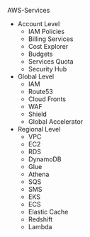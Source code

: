 AWS-Services
- Account Level
  - IAM Policies
  - Billing Services
  - Cost Explorer
  - Budgets
  - Services Quota
  - Security Hub
- Global Level
  - IAM
  - Route53
  - Cloud Fronts
  - WAF
  - Shield
  - Global Accelerator
- Regional Level
  - VPC
  - EC2
  - RDS
  - DynamoDB
  - Glue
  - Athena
  - SQS
  - SMS
  - EKS
  - ECS
  - Elastic Cache
  - Redshift
  - Lambda
